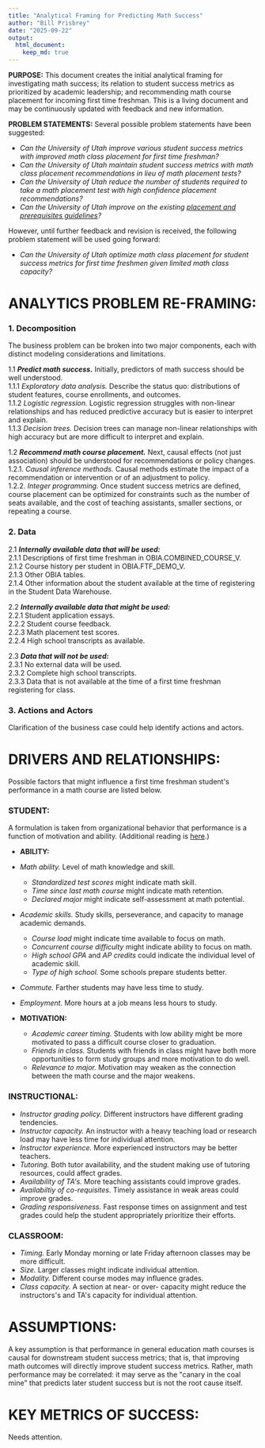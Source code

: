 ```yaml
---
title: "Analytical Framing for Predicting Math Success"
author: "Bill Prisbrey"
date: "2025-09-22"
output:
  html_document:
    keep_md: true
---
```




**PURPOSE:**  This document creates the initial analytical framing for investigating math success; its relation to student success metrics as prioritized by academic leadership; and recommending math course placement for incoming first time freshman. This is a living document and may be continuously updated with feedback and new information. 

**PROBLEM STATEMENTS:**  Several possible problem statements have been suggested:   

  * *Can the University of Utah improve various student success metrics with improved math class placement for first time freshman?*    
  * *Can the University of Utah maintain student success metrics with math class placement recommendations in lieu of math placement tests?*    
  * *Can the University of Utah reduce the number of students required to take a math placement test with high confidence placement recommendations?*   
  * *Can the University of Utah improve on the existing [placement and prerequisites guidelines](https://catalog.utah.edu/departments/MATH/overview)?*   
  
  However, until further feedback and revision is received, the following problem statement will be used going forward:    
  
  * *Can the University of Utah optimize math class placement for student success metrics for first time freshmen given limited math class capacity?*    
  
# ANALYTICS PROBLEM RE-FRAMING:

### 1. Decomposition     

The business problem can be broken into two major components, each with distinct modeling considerations and limitations.      

1.1 ***Predict math success.*** Initially, predictors of math success should be well understood.    
1.1.1  *Exploratory data analysis.*  Describe the status quo:  distributions of student features, course enrollments, and outcomes.    
1.1.2  *Logistic regression.* Logistic regression struggles with non-linear relationships and has reduced predictive accuracy but is easier to interpret and explain.   
1.1.3  *Decision trees.* Decision trees can manage non-linear relationships with high accuracy but are more difficult to interpret and explain.   
  
1.2 ***Recommend math course placement.*** Next, causal effects (not just association) should be understood for recommendations or policy changes.      
1.2.1. *Causal inference methods.*  Causal methods estimate the impact of a recommendation or intervention or of an adjustment to policy.        
1.2.2. *Integer programming.*  Once student success metrics are defined, course placement can be optimized for constraints such as the number of seats available, and the cost of teaching assistants, smaller sections, or repeating a course.   

### 2. Data   

2.1 ***Internally available data that will be used:***    
  2.1.1  Descriptions of first time freshman in OBIA.COMBINED_COURSE_V.     
  2.1.2  Course history per student in OBIA.FTF_DEMO_V.   
  2.1.3  Other OBIA tables.    
  2.1.4  Other information about the student available at the time of registering in the Student Data Warehouse.       

2.2 ***Internally available data that might be used:***    
  2.2.1  Student application essays.      
  2.2.2  Student course feedback.    
  2.2.3  Math placement test scores.   
  2.2.4  High school transcripts as available.       

2.3 ***Data that will not be used:***   
  2.3.1  No external data will be used.   
  2.3.2  Complete high school transcripts.  
  2.3.3  Data that is not available at the time of a first time freshman registering for class.      

### 3. Actions and Actors       

Clarification of the business case could help identify actions and actors.    

# DRIVERS AND RELATIONSHIPS:

Possible factors that might influence a first time freshman student's performance in a math course are listed below.  

### STUDENT:        

A formulation is taken from organizational behavior that performance is a function of motivation and ability.  (Additional reading is [here](https://open.lib.umn.edu/organizationalbehavior/part/chapter-5-theories-of-motivation/).)

  - **ABILITY:**    
   - *Math ability.*  Level of math knowledge and skill.      
     -  *Standardized test scores* might indicate math skill.   
     -  *Time since last math course* might indicate math retention.       
     -  *Declared major* might indicate self-assessment at math potential.    
   - *Academic skills.*  Study skills, perseverance, and capacity to manage academic demands.     
     -  *Course load* might indicate time available to focus on math.   
     -  *Concurrent course difficulty* might indicate ability to focus on math. 
     -  *High school GPA* and *AP credits* could indicate the individual level of academic skill.   
     -  *Type of high school.*  Some schools prepare students better.   
  -  *Commute.*  Farther students may have less time to study.     
  -  *Employment.*  More hours at a job means less hours to study.   
  
  - **MOTIVATION:**      
    - *Academic career timing.*  Students with low ability might be more motivated to pass a difficult course closer to graduation.   
    - *Friends in class.* Students with friends in class might have both more opportunities to form study groups and more motivation to do well.   
    - *Relevance to major.*  Motivation may weaken as the connection between the math course and the major weakens.       

### INSTRUCTIONAL:    

  - *Instructor grading policy.*  Different instructors have different grading tendencies.       
  - *Instructor capacity.* An instructor with a heavy teaching load or research load may have less time for individual attention. 
  - *Instructor experience.* More experienced instructors may be better teachers.   
  - *Tutoring.* Both tutor availability, and the student making use of tutoring resources, could affect grades.  
  - *Availability of TA's.*  More teaching assistants could improve grades.   
  - *Availabiltiy of co-requisites.*  Timely assistance in weak areas could improve grades.   
  - *Grading responsiveness.*  Fast response times on assignment and test grades could help the student appropriately prioritize their efforts.   
  
### CLASSROOM:    

  - *Timing.*  Early Monday morning or late Friday afternoon classes may be more difficult.   
  - *Size.* Larger classes might indicate individual attention.      
  - *Modality.* Different course modes may influence grades.   
  - *Class capacity.* A section at near- or over- capacity might reduce the instructors's and TA's capacity for individual attention.     

# ASSUMPTIONS:    

A key assumption is that performance in general education math courses is causal for downstream student success metrics; that is, that improving math outcomes will directly improve student success metrics.  Rather, math performance may be correlated: it may serve as the "canary in the coal mine" that predicts later student success but is not the root cause itself.   

# KEY METRICS OF SUCCESS:   

Needs attention.    


